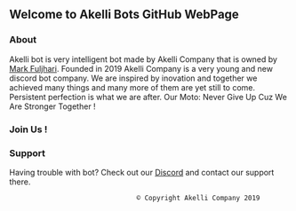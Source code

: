 ## Welcome to Akelli Bots GitHub WebPage

### About

Akelli bot is very intelligent bot made by Akelli Company that is owned by [Mark Fuljhari](https://github.com/MarkFuljhari).
Founded in 2019 Akelli Company is a very young and new discord bot company.
We are inspired by inovation and together we achieved many things and many more of them are yet still to come.
Persistent perfection is what we are after.
Our Moto: Never Give Up Cuz We Are Stronger Together !

### Join Us !

### Support

Having trouble with bot? Check out our [Discord](https://discord.me/akellibot) and contact our support there.

                                    © Copyright Akelli Company 2019
